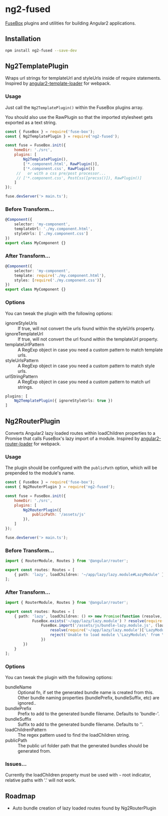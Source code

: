 # ng2-fused
[FuseBox](http://fuse-box.org/) plugins and utilities for building Angular2 applications.

## Installation

```bash
npm install ng2-fused --save-dev
```

## Ng2TemplatePlugin

Wraps url strings for templateUrl and styleUrls inside of require statements.  Inspired by [angular2-template-loader](https://github.com/TheLarkInn/angular2-template-loader) for webpack.

### Usage

Just call the `Ng2TemplatePlugin()` within the FuseBox plugins array.

You should also use the RawPlugin so that the imported stylesheet gets exported as a text string.

```javascript
const { FuseBox } = require('fuse-box');
const { Ng2TemplatePlugin } = require('ng2-fused');

const fuse = FuseBox.init({
    homeDir: './src',
    plugins: [
        Ng2TemplatePlugin(),
        ['*.component.html', RawPlugin()],
        ['*.component.css', RawPlugin()]
     //   or with a css pre/post processor...
     // ['*.component.css', PostCss([precss()]), RawPlugin()]   
    ]
});

fuse.devServer('> main.ts');
```


### Before Transform...

```typescript
@Component({
    selector: 'my-component',
    templateUrl: './my.component.html',
    styleUrls: ['./my.component.css']
})
export class MyComponent {}
```

### After Transform...

```typescript
@Component({
    selector: 'my-component',
    template: require('./my.component.html'),
    styles: [require('./my.component.css')]
})
export class MyComponent {}
```

### Options

You can tweak the plugin with the following options:

<dl>
    <dt>ignoreStyleUrls</dt>
    <dd>If true, will not convert the urls found within the styleUrls property.</dd>
    <dt>ignoreTemplateUrl</dt>
    <dd>If true, will not convert the url found within the templateUrl property.</dd>
    <dt>templateUrlPattern</dt>
    <dd>A RegExp object in case you need a custom pattern to match template urls.</dd>
    <dt>styleUrlsPattern</dt>
    <dd>A RegExp object in case you need a custom pattern to match style urls.</dd>
    <dt>urlStringPattern</dt>
    <dd>A RegExp object in case you need a custom pattern to match url strings.</dd>
</dl>

```typescript
plugins: [
    Ng2TemplatePlugin({ ignoreStyleUrls: true })
]
```

## Ng2RouterPlugin

Converts Angular2 lazy loaded routes within loadChildren properties to a Promise that calls FuseBox's lazy import of a module. Inspired by [angular2-router-loader](https://github.com/brandonroberts/angular-router-loader) for webpack.

### Usage

The plugin should be configured with the `publicPath` option, which will be prepended to the module's name.

```javascript
const { FuseBox } = require('fuse-box');
const { Ng2RouterPlugin } = require('ng2-fused');

const fuse = FuseBox.init({
    homeDir: './src',
    plugins: [
        Ng2RouterPlugin({
            publicPath: '/assets/js'
        }),
    ]
});

fuse.devServer('> main.ts');
```


### Before Transform...

```typescript
import { RouterModule, Routes } from '@angular/router';

export const routes: Routes = [
    { path: 'lazy', loadChildren: '~/app/lazy/lazy.module#LazyModule' }
];
```

### After Transform...

```typescript
import { RouterModule, Routes } from '@angular/router';

export const routes: Routes = [
    { path: 'lazy', loadChildren: () => new Promise(function (resolve, reject) {
            FuseBox.exists('~/app/lazy/lazy.module') ? resolve(require('~/app/lazy/lazy.module')['LazyModule']) : 
                FuseBox.import('/assets/js/bundle-lazy.module.js', (loaded) => loaded ? 
                    resolve(require('~/app/lazy/lazy.module')['LazyModule']) :
                    reject('Unable to load module \'LazyModule\' from \'/assets/js/bundle-lazy.module.js\'.')) 
                })
        }) 
    }
];
```

### Options

You can tweak the plugin with the following options:

<dl>
    <dt>bundleName</dt>
    <dd>Optional fn, if set the generated bundle name is created from this. Other bundle naming properties (bundlePrefix, bundleSuffix, etc) are ignored..</dd>
    <dt>bundlePrefix</dt>
    <dd>Prefix to add to the generated bundle filename.  Defaults to 'bundle-'.</dd>
    <dt>bundleSuffix</dt>
    <dd>Suffix to add to the generated bundle filename.  Defaults to ''. </dd>
    <dt>loadChildrenPattern</dt>
    <dd>The regex pattern used to find the loadChildren string.</dd>
    <dt>publicPath</dt>
    <dd>The public url folder path that the generated bundles should be generated from.</dd>
</dl>

### Issues...

Currently the loadChildren property must be used with `~` root indicator, relative paths with '.' will not work.

## Roadmap

* Auto bundle creation of lazy loaded routes found by Ng2RouterPlugin